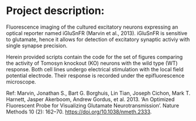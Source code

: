 # Project description:
Fluorescence imaging of the cultured excitatory neurons expressing an optical reporter named iGluSnFR (Marvin et al., 2013). iGluSnFR is sensitive to glutamate, hence it allows for detection of excitatory synaptic activiy with single synapse precision.

Herein provided scripts contain the code for the set of figures comparing the activity of Tomosyn knockout (KO) neurons with the wild type (WT) response. Both cell lines undergo electrical stimulation with the local field potential electrode. Their response is recorded under the epifluorescence microscope.


Ref:
Marvin, Jonathan S., Bart G. Borghuis, Lin Tian, Joseph Cichon, Mark T. Harnett, Jasper Akerboom, Andrew Gordus, et al. 2013. ‘An Optimized Fluorescent Probe for Visualizing Glutamate Neurotransmission’. Nature Methods 10 (2): 162–70. https://doi.org/10.1038/nmeth.2333.
